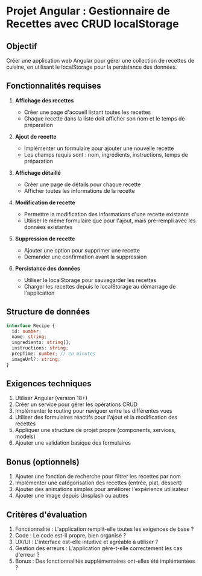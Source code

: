 # Projet Angular : Gestionnaire de Recettes avec CRUD localStorage

## Objectif
Créer une application web Angular pour gérer une collection de recettes de cuisine, en utilisant le localStorage pour la persistance des données.

## Fonctionnalités requises

1. **Affichage des recettes**
   - Créer une page d'accueil listant toutes les recettes
   - Chaque recette dans la liste doit afficher son nom et le temps de préparation

2. **Ajout de recette**
   - Implémenter un formulaire pour ajouter une nouvelle recette
   - Les champs requis sont : nom, ingrédients, instructions, temps de préparation

3. **Affichage détaillé**
   - Créer une page de détails pour chaque recette
   - Afficher toutes les informations de la recette

4. **Modification de recette**
   - Permettre la modification des informations d'une recette existante
   - Utiliser le même formulaire que pour l'ajout, mais pré-rempli avec les données existantes

5. **Suppression de recette**
   - Ajouter une option pour supprimer une recette
   - Demander une confirmation avant la suppression

6. **Persistance des données**
   - Utiliser le localStorage pour sauvegarder les recettes
   - Charger les recettes depuis le localStorage au démarrage de l'application

## Structure de données

```typescript
interface Recipe {
  id: number;
  name: string;
  ingredients: string[];
  instructions: string;
  prepTime: number; // en minutes
  imageUrl?: string;
}
```

## Exigences techniques

1. Utiliser Angular (version 18+)
2. Créer un service pour gérer les opérations CRUD
3. Implémenter le routing pour naviguer entre les différentes vues
4. Utiliser des formulaires réactifs pour l'ajout et la modification des recettes
5. Appliquer une structure de projet propre (components, services, models)
6. Ajouter une validation basique des formulaires

## Bonus (optionnels)

1. Ajouter une fonction de recherche pour filtrer les recettes par nom
2. Implémenter une catégorisation des recettes (entrée, plat, dessert)
3. Ajouter des animations simples pour améliorer l'expérience utilisateur
4. Ajouter une image depuis Unsplash ou autres

## Critères d'évaluation

1. Fonctionnalité : L'application remplit-elle toutes les exigences de base ?
2. Code : Le code est-il propre, bien organisé ?
3. UX/UI : L'interface est-elle intuitive et agréable à utiliser ?
4. Gestion des erreurs : L'application gère-t-elle correctement les cas d'erreur ?
5. Bonus : Des fonctionnalités supplémentaires ont-elles été implémentées ?

